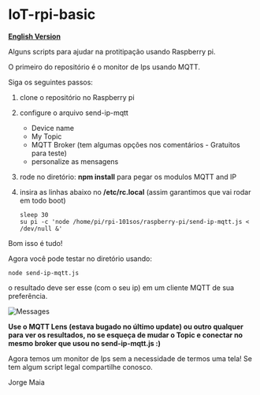 # IoT-rpi-basic
**[English Version](https://github.com/jorgemaia/IoT-rpi-basic/blob/master/Readme.en-US.md)**

Alguns scripts para ajudar na protitipação usando Raspberry pi. 

O primeiro do repositório é o monitor de Ips usando MQTT. 

Siga os seguintes passos: 

1. clone o repositório no Raspberry pi
2. configure o arquivo send-ip-mqtt 
   * Device name
   * My Topic 
   * MQTT Broker (tem algumas opções nos comentários - Gratuitos para teste) 
   * personalize as mensagens 
3. rode no diretório: **npm install** para pegar os modulos MQTT and IP 
4. insira as linhas abaixo no  **/etc/rc.local** (assim garantimos que vai rodar em todo boot) 

    ```
    sleep 30
    su pi -c 'node /home/pi/rpi-101sos/raspberry-pi/send-ip-mqtt.js < /dev/null &'
    ```
Bom isso é tudo! 

Agora você pode testar no diretório usando: 
```
node send-ip-mqtt.js 
```
o resultado deve ser esse (com o seu ip) em um cliente MQTT de sua preferência. 

![Messages](https://github.com/jorgemaia/IoT-rpi-basic/blob/master/MQTTrpi.gif "Test Results")


**Use o MQTT Lens (estava bugado no último update) ou outro qualquer para ver os resultados, no se esqueça de mudar o Topic e conectar no mesmo broker que usou no send-ip-mqtt.js :)**


Agora temos um monitor de Ips sem a necessidade de termos uma tela! Se tem algum script legal compartilhe conosco. 

Jorge Maia 


